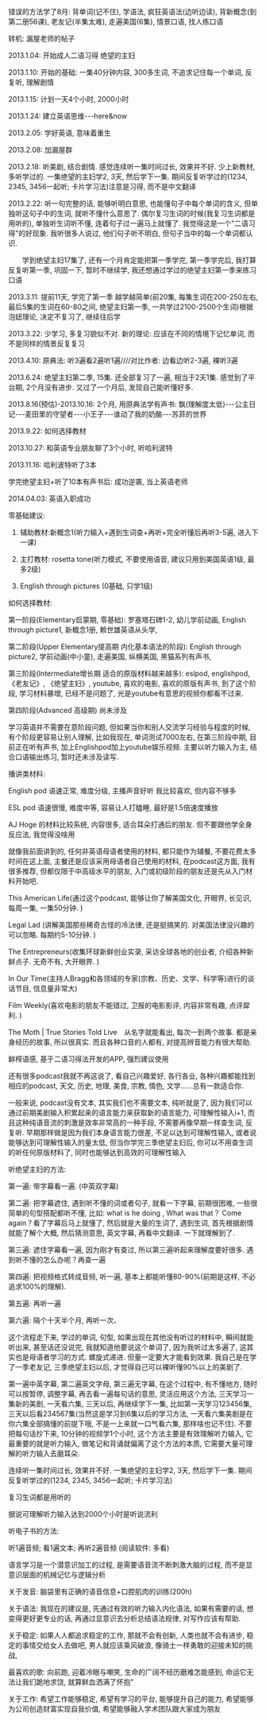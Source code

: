 
错误的方法学了8月: 背单词(记不住), 学语法, 疯狂英语法(边听边读), 背新概念(到第二册56课), 老友记(半集太难), 走遍美国(6集), 情景口语, 找人练口语

转机: 漏屋老师的帖子

2013.1.04: 开始成人二语习得 绝望的主妇

2013.1.10: 开始的基础: 一集40分钟内容, 300多生词, 不追求记住每一个单词, 反复听, 理解剧情

2013.1.15: 计划一天4个小时, 2000小时

2013.1.24: 建立英语思维---here&now

2013.2.05: 学好英语, 意味着重生

2013.2.08: 加漏屋群

2013.2.18: 听美剧, 结合剧情. 感觉连续听一集时间过长, 效果并不好. 少上新教材, 多听学过的. 一集绝望的主妇学2, 3天, 然后学下一集. 期间反复听学过的(1234, 2345, 3456一起听; 卡片学习法)注意是习得, 而不是中文翻译

2013.2.22: 听一句完整的话, 能够听明白意思, 也能懂句子中每个单词的含义, 但单独听这句子中的生词, 就听不懂什么意思了. 偶尔复习生词的时候(我复习生词都是用听的), 单独听生词听不懂, 连着句子过一遍马上就懂了. 我觉得这是一个"二语习得"的好现象. 我听很多人说过, 他们句子听不明白, 但句子当中的每一个单词都认识. 

　　学到绝望主妇17集了, 还有一个月肯定能把第一季学完, 第一季学完后, 我打算反复听第一季, 巩固一下, 暂时不继续学, 我还想通过学过的绝望主妇第一季来练习口语

2013.3.11: 提前11天, 学完了第一季 越学越简单(前20集, 每集生词在200-250左右, 最后5集的生词在60-80之间, 绝望主妇第一季, 一共学过2100-2500个生词)根据泡妞理论, 决定不复习了, 继续往后学

2013.3.22: 少学习, 多复习貌似不对. 新的理论: 应该在不同的情境下记忆单词, 而不是同样的情景反复复习

2013.4.10: 原典法: 听3遍看2遍听1遍////对比作者: 边看边听2-3遍, 裸听3遍

2013.6.24: 绝望主妇第二季, 15集. 还全部复习了一遍, 相当于2天1集. 感觉到了平台期, 2个月没有进步. 又过了一个月后, 发现自己能听懂好多. 

2013.8.16(预估)-2013.10.16: 2个月, 用原典法学有声书: 飘(理解度太低)---公主日记---麦田里的守望者---小王子---谁动了我的奶酪---苏菲的世界

2013.9.22: 如何选择教材

2013.10.27: 和英语专业朋友聊了3个小时, 听哈利波特

2013.11.16: 哈利波特听了3本

学完绝望主妇+听了10本有声书后: 成功逆袭, 当上英语老师

2014.04.03: 英语入职成功


零基础建议: 

1.	辅助教材:新概念1(听力输入+遇到生词查+再听+完全听懂后再听3-5遍, 进入下一课)

2.	主打教材: rosetta tone(听力模式, 不要使用语音, 建议只用到美国英语1级, 最多2级)

3.	English through pictures (0基础, 只学1级)

如何选择教材: 

第一阶段(Elementary启蒙期, 零基础): 罗塞塔石碑1-2, 幼儿学前动画, English through picture1, 新概念1册, 赖世雄英语从头学, 

第二阶段(Upper Elementary提高期 内化基本语法的阶段): English through picture2, 学前动画(中小童), 走遍美国, 纵横美国, 黑猫系列有声书, 

第三阶段(Intermediate增长期 适合的原版材料越来越多):  eslpod, englishpod, 《老友记》, 《绝望主妇》, youtube, 喜欢的电影, 喜欢的原版有声书, 到了这个阶段, 学习材料暴增, 已经不是问题了, 光是youtube有意思的视频你都看不过来. 

第四阶段(Advanced 高级期) 尚未涉及

学习英语并不需要在意阶段问题, 但如果当你和别人交流学习经验与程度的时候, 有个阶段更容易让别人理解, 比如我现在, 单词测试7000左右, 在第三阶段中期, 目前正在听有声书, 加上Englishpod加上youtube娱乐视频. 主要以听力输入为主, 结合口语输出练习, 暂时还未涉及读写. 

播讲类材料: 

English pod 语速正常, 难度分级, 主播声音好听 我比较喜欢, 但内容不够多

ESL pod 语速很慢, 难度中等, 容易让人打瞌睡, 最好是1.5倍速度播放

AJ Hoge 的材料比较系统, 内容很多, 适合耳朵打通后的朋友. 但不要跟他学全身反应法, 我觉得没啥用

就像我前面讲到的, 任何非英语母语者使用的材料, 都只能作为辅餐, 不要花费太多时间在这上面, 主餐还是应该采用母语者自己使用的材料, 在podcast这方面, 我有很多推荐, 但都仅限于中高级水平的朋友, 入门或初级阶段的朋友还是先从入门材料开始吧. 

This American Life(通过这个podcast, 能够让你了解美国文化, 开眼界, 长见识, 每周一集, 一集50分钟. )

Legal Lad (讲解美国那些稀奇古怪的冷法律, 还是挺搞笑的. 对美国法律没兴趣的可以忽略. 每期约5-10分钟. )

The Entrepreneurs(收集环球新鲜创业实录, 采访全球各地的创业者, 介绍各种新鲜点子. 无奇不有, 大开眼界. )

In Our Time(主持人Bragg和各领域的专家(宗教、历史、文学、科学等)进行的谈话节目, 信息量非常大)

Film Weekly(喜欢电影的朋友不能错过, 卫报的电影影评, 内容非常有趣, 点评犀利. )

The Moth | True Stories Told Live　从名字就能看出, 每次一到两个故事. 都是亲身经历的故事, 所以很真实. 而且各种口音的人都有, 对提高辨音能力有很大帮助. 

鲜榨语感, 基于二语习得法开发的APP, 强烈建议使用

还有很多podcast我就不再这说了, 看自己兴趣爱好, 各行各业, 各种兴趣都能找到相应的podcast,  天文, 历史, 地理, 美食, 宗教, 情色, 文学……总有一款适合你. 

一般来说, podcast没有文本, 其实我们也不需要文本, 纯听就是了, 因为我们可以通过前期美剧输入积累起来的语言能力来获取新的语言能力, 可理解性输入i+1, 而且这种纯语音流的刺激是效率非常高的一种手段, 不需要再像早期一样查生词, 反复听. 早期那样做是因为我们本身语言能力很差, 不足以达到可理解性输入, 或者说能够达到可理解性输入的量太低, 但当你学完三季绝望主妇后, 你可以不用查生词的听任何原版材料了, 同时也能够达到高效的可理解性输入

听绝望主妇的方法: 

第一遍: 带字幕看一遍. (中英双字幕)

第二遍: 把字幕遮住, 遇到听不懂的词或者句子, 就看一下字幕, 前期很困难, 一些很简单的句型搭配都听不懂, 比如:  what is he doing ,  What was that？ Come again？看了字幕后马上就懂了, 然后就是大量的生词了, 遇到生词, 首先根据剧情就能了解个大概, 然后猜测意思, 英文字幕, 再看中文翻译. 一下就理解到了. 

第三遍: 遮住字幕看一遍, 因为刚才有查过, 所以第三遍听起来理解度要好很多. 遇到听不懂的怎么办呢？再查一遍

第四遍: 把视频格式转成音频, 听一遍, 基本上都能听懂80-90%(前期是这样, 不必追求100%的理解). 

第五遍: 再听一遍

第六遍: 隔个十天半个月, 再听一次、

这个流程走下来, 学过的单词, 句型, 如果出现在其他没有听过的材料中, 瞬间就能听出来, 甚至话还没说完, 我就知道他要说这个单词了, 因为我听过太多遍了, 这其实也是母语者学习的方式. 螺旋式递进. 但量一定要大才能看到效果. 我自己是在学了一季老友记, 三季绝望主妇以后, 才觉得自己可以裸听懂90%以上的美剧了. 



第一遍中英字幕, 第二遍英文字母, 第三遍无字幕, 在这个过程中, 有不懂地方, 随时可以按暂停, 调整字幕, 再去看一遍每句话的意思, 灵活应用这个方法, 三天学习一集新的美剧, 一天看六集, 三天以后, 再继续学下一集, 比如第一天学习123456集, 三天以后看234567集(当然这是学习到6集以后的学习方法, 一天看六集美剧是在你六集全部搞懂的前提下哦, 不是一上来就一口气看六集, 那样啥也记不住). 不要把每句话抄下来, 10分钟的视频学1个小时, 这个方法主要是有效理解听力输入, 它最重要的就是听力输入, 做笔记和背诵就偏离了这个方法的本质, 它需要大量可理解的听力输入去磨耳朵.

连续听一集时间过长, 效果并不好. 一集绝望的主妇学2, 3天, 然后学下一集. 期间反复听学过的(1234, 2345, 3456一起听; 卡片学习法)

复习生词都是用听的

据说可理解听力输入达到2000个小时是听说流利

听电子书的方法: 

听1遍音频; 看1遍文本; 再听2遍音频  (阅读软件: 多看)

语言学习是一个潜意识加工的过程, 是需要语音流不断刺激大脑的过程, 而不是显意识层面的机械记忆与逻辑分析

关于发音: 脑袋里有正确的语音信息+口腔肌肉的训练(200h)

关于语法: 我现在的建议是, 先通过有效的听力输入内化语法, 如果有需要的话, 想变得更好更专业的话, 再通过显意识去分析总结语法规律, 对写作应该有帮助. 

关于稳定: 如果人人都追求稳定的工作, 那就不会有创新, 人类也就不会有进步, 稳定的事情交给女人去做吧, 男人就应该乘风破浪, 像骑士一样勇敢的迎接未知的挑战, 

最喜欢的歌: 向前跑, 迎着冷眼与嘲笑, 生命的广阔不经历磨难怎能感到, 命运它无法让我们跪地求饶, 就算鲜血洒满了怀抱"

关于工作: 希望工作能够稳定, 希望有学习的平台, 能够提升自己的能力, 希望能够为公司创造财富实现自我价值, 希望能够融入学术团队跟大家成为朋友
